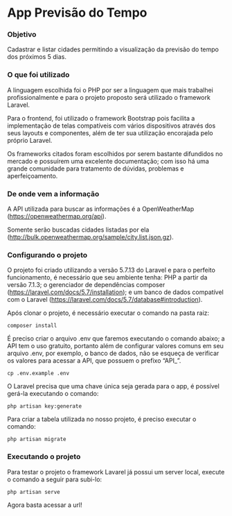 # App Previsão do Tempo

### Objetivo
Cadastrar e listar cidades permitindo a visualização da previsão do tempo dos próximos 5 dias.


### O que foi utilizado

A linguagem escolhida foi o PHP por ser a linguagem que mais trabalhei profissionalmente e para o projeto proposto será utilizado o framework Laravel.

Para o frontend, foi utilizado o framework Bootstrap pois facilita a implementação de telas compatíveis com vários dispositivos através dos seus layouts e componentes, além de ter sua utilização encorajada pelo próprio Laravel.

Os frameworks citados foram escolhidos por serem bastante difundidos no mercado e possuírem uma excelente documentação; com isso há uma grande comunidade para tratamento de dúvidas, problemas e aperfeiçoamento.

### De onde vem a informação

A API utilizada para buscar as informações é a OpenWeatherMap (https://openweathermap.org/api).

Somente serão buscadas cidades listadas por ela (http://bulk.openweathermap.org/sample/city.list.json.gz).

### Configurando o projeto

O projeto foi criado utilizando a versão 5.7.13 do Laravel e para o perfeito funcionamento, é necessário que seu ambiente tenha: PHP a partir da versão 7.1.3; o gerenciador de dependências composer (https://laravel.com/docs/5.7/installation); e um banco de dados compatível com o Laravel (https://laravel.com/docs/5.7/database#introduction).

Após clonar o projeto, é necessário executar o comando na pasta raiz: 

`composer install`

É preciso criar o arquivo .env que faremos executando o comando abaixo; a API tem o uso gratuito, portanto além de configurar valores comuns em seu arquivo .env, por exemplo, o banco de dados, não se esqueça de verificar os valores para acessar a API, que possuem o prefixo “API_”.

`cp .env.example .env`

O Laravel precisa que uma chave única seja gerada para o app, é possível gerá-la executando o comando:

`php artisan key:generate`

Para criar a tabela utilizada no nosso projeto, é preciso executar o comando: 

`php artisan migrate`

### Executando o projeto

Para testar o projeto o framework Lavarel já possui um server local, execute o comando a seguir para subi-lo: 

`php artisan serve`

Agora basta acessar a url!
